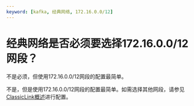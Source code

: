 ```yaml
---
keyword: [kafka, 经典网络, 172.16.0.0/12]
---
```


# 经典网络是否必须要选择172.16.0.0/12网段？

不是必须，但使用172.16.0.0/12网段的配置最简单。

不是，但是使用172.16.0.0/12网段的配置最简单。如需选择其他网段，请参见[ClassicLink概述](/cn.zh-CN/VPC与外部网络连接/ClassicLink/ClassicLink概述.md)进行配置。

